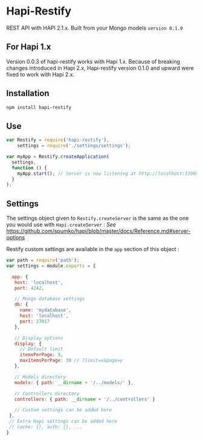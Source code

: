 Hapi-Restify
=================

REST API with HAPI 2.1.x. Built from your Mongo models `version 0.1.0`

## For Hapi 1.x
Version 0.0.3 of hapi-restify works with Hapi 1.x. Because of breaking changes introduced in Hapi 2.x, Hapi-restify version 0.1.0 and upward were fixed to work with Hapi 2.x.

## Installation
```bash
npm install hapi-restify
```

## Use
```js
var Restify = require('hapi-restify'),
    settings = require('./settings/settings');

var myApp = Restify.createApplication(
  settings,
  function () {
    myApp.start(); // Server is now listening at http://localhost:33000/
  }
);

```

## Settings
The settings object given to `Restify.createServer` is the same as the one you would use with `Hapi.createServer` :
_See_ https://github.com/spumko/hapi/blob/master/docs/Reference.md#server-options

Restify custom settings are available in the `app` section of this object :
```js
var path = require('path');
var settings = module.exports = {

  app: {
   host: 'localhost',
   port: 4242,

   // Mongo database settings
   db: {
     name: 'mydatabase',
     host: 'localhost',
     port: 27017
   },

   // Display options
   display: {
     // Default limit
     itemsPerPage: 9,
     maxItemsPerPage: 30 // ?limit=x&page=y
   },

   // Models directory
   models: { path: __dirname + '/../models/' },

   // Controllers directory
   controllers: { path: __dirname + '/../controllers' }

   // Custom settings can be added here
 },
 // Extra Hapi settings can be added here
 // cache: {}, auth: {}, ...
}
```